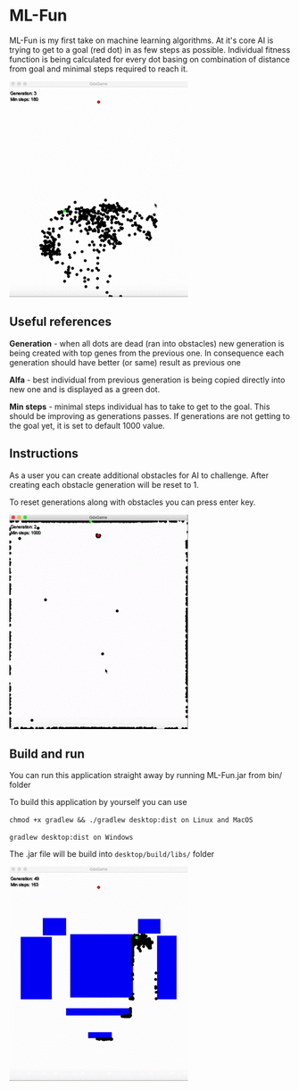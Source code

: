 # ML-Fun

ML-Fun is my first take on machine learning algorithms. At it's core AI is trying to get to a goal (red dot) in as few steps as possible. Individual fitness function is being calculated for every dot basing on combination of distance from goal and minimal steps required to reach it.

![screenshot](https://github.com/gosu94/ML-Fun/blob/master/ml2.gif?raw=true)


## Useful references

**Generation** - when all dots are dead (ran into obstacles) new generation is being created with top genes from the previous one. In consequence each generation should have better (or same) result as previous one

**Alfa** - best individual from previous generation is being copied directly into new one and is displayed as a green dot.

**Min steps** - minimal steps individual has to take to get to the goal. This should be improving as generations passes. If generations are not getting to the goal yet, it is set to default 1000 value.

## Instructions
As a user you can create additional obstacles for AI to challenge. After creating each obstacle generation will be reset to 1.

To reset generations along with obstacles you can press enter key.


![screenshot](https://github.com/gosu94/ML-Fun/blob/master/ml3.gif?raw=true)


## Build and run

You can run this application straight away by running ML-Fun.jar from bin/ folder

To build this application by yourself you can use 

`chmod +x gradlew && ./gradlew desktop:dist on Linux and MacOS`

`gradlew desktop:dist on Windows`

The .jar file will be build into `desktop/build/libs/` folder


![screenshot](https://github.com/gosu94/ML-Fun/blob/master/ml1.gif?raw=true)
